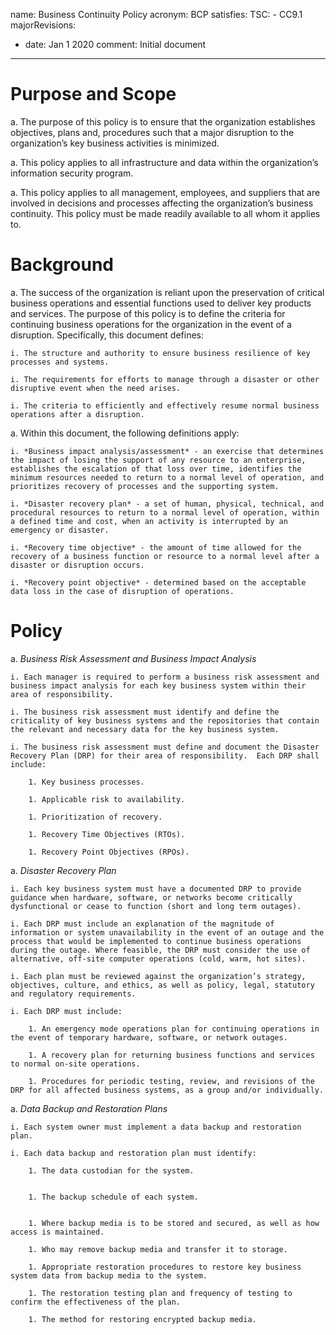 name: Business Continuity Policy
acronym: BCP
satisfies:
  TSC:
    - CC9.1
majorRevisions:
  - date: Jan 1 2020
    comment: Initial document
---


# Purpose and Scope

a.  The purpose of this policy is to ensure that the organization establishes objectives, plans and, procedures such that a major disruption to the organization’s key business activities is minimized.

a. This policy applies to all infrastructure and data within the organization’s information security program.

a. This policy applies to all management, employees, and suppliers that are involved in decisions and processes affecting the organization’s business continuity. This policy must be made readily available to all whom it applies to.

# Background

a.  The success of the organization is reliant upon the preservation of critical business operations and essential functions used to deliver key products and services. The purpose of this policy is to define the criteria for continuing business operations for the organization in the event of a disruption. Specifically, this document defines:

    i. The structure and authority to ensure business resilience of key processes and systems.

    i. The requirements for efforts to manage through a disaster or other disruptive event when the need arises.

    i. The criteria to efficiently and effectively resume normal business operations after a disruption.

a.  Within this document, the following definitions apply:

    i. *Business impact analysis/assessment* - an exercise that determines the impact of losing the support of any resource to an enterprise, establishes the escalation of that loss over time, identifies the minimum resources needed to return to a normal level of operation, and prioritizes recovery of processes and the supporting system.

    i. *Disaster recovery plan* - a set of human, physical, technical, and procedural resources to return to a normal level of operation, within a defined time and cost, when an activity is interrupted by an emergency or disaster.

    i. *Recovery time objective* - the amount of time allowed for the recovery of a business function or resource to a normal level after a disaster or disruption occurs.

    i. *Recovery point objective* - determined based on the acceptable data loss in the case of disruption of operations.

# Policy

a.  *Business Risk Assessment and Business Impact Analysis*

    i. Each manager is required to perform a business risk assessment and business impact analysis for each key business system within their area of responsibility.

    i. The business risk assessment must identify and define the criticality of key business systems and the repositories that contain the relevant and necessary data for the key business system.

    i. The business risk assessment must define and document the Disaster Recovery Plan (DRP) for their area of responsibility.  Each DRP shall include:

        1. Key business processes.

        1. Applicable risk to availability.

        1. Prioritization of recovery.

        1. Recovery Time Objectives (RTOs).

        1. Recovery Point Objectives (RPOs).

a.  *Disaster Recovery Plan*

    i. Each key business system must have a documented DRP to provide guidance when hardware, software, or networks become critically dysfunctional or cease to function (short and long term outages).

    i. Each DRP must include an explanation of the magnitude of information or system unavailability in the event of an outage and the process that would be implemented to continue business operations during the outage. Where feasible, the DRP must consider the use of alternative, off-site computer operations (cold, warm, hot sites).

    i. Each plan must be reviewed against the organization’s strategy, objectives, culture, and ethics, as well as policy, legal, statutory and regulatory requirements.

    i. Each DRP must include:

        1. An emergency mode operations plan for continuing operations in the event of temporary hardware, software, or network outages.

        1. A recovery plan for returning business functions and services to normal on-site operations.

        1. Procedures for periodic testing, review, and revisions of the DRP for all affected business systems, as a group and/or individually.

a.  *Data Backup and Restoration Plans*

    i. Each system owner must implement a data backup and restoration plan.

    i. Each data backup and restoration plan must identify:

        1. The data custodian for the system.


        1. The backup schedule of each system.


        1. Where backup media is to be stored and secured, as well as how access is maintained.

        1. Who may remove backup media and transfer it to storage.

        1. Appropriate restoration procedures to restore key business system data from backup media to the system.

        1. The restoration testing plan and frequency of testing to confirm the effectiveness of the plan.

        1. The method for restoring encrypted backup media.
